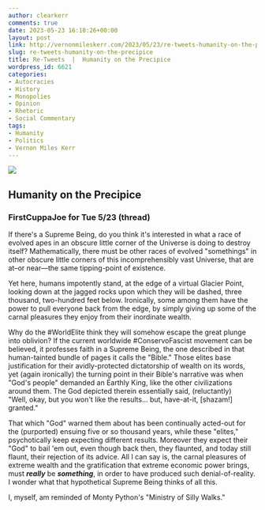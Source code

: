 ```yaml
---
author: clearkerr
comments: true
date: 2023-05-23 16:10:26+00:00
layout: post
link: http://vernonmileskerr.com/2023/05/23/re-tweets-humanity-on-the-precipice/
slug: re-tweets-humanity-on-the-precipice
title: Re-Tweets  |  Humanity on the Precipice
wordpress_id: 6621
categories:
- Autocracies
- History
- Monopolies
- Opinion
- Rhetoric
- Social Commentary
tags:
- Humanity
- Politics
- Vernon Miles Kerr
---
```



![](https://vernonmileskerr.files.wordpress.com/2023/05/glacierpoint-1.jpeg?w=900)





## Humanity on the Precipice







### FirstCuppaJoe for Tue 5/23 (thread)







If there's a Supreme Being, do you think it's interested in what a race of evolved apes in an obscure little corner of the Universe is doing to destroy itself? Mathematically, there must be other races of evolved "somethings" in other obscure little corners of this incomprehensibly vast Universe, that are at–or near—the same tipping-point of existence.







  
Yet here, humans impotently stand, at the edge of a virtual Glacier Point, looking down at the jagged rocks upon which they will be dashed, three thousand, two-hundred feet below.  Ironically, some among them have the power to pull everyone back from the edge, by simply giving up some of the carnal pleasures they enjoy from their inordinate wealth.







  
Why do the #WorldElite think they will somehow escape the great plunge into oblivion?  If the current worldwide #ConservoFascist movement can be believed, it professes faith in a Supreme Being, the one described in that human-tainted bundle of pages it calls the "Bible." Those elites  base justification for their avidly-protected dictatorship of wealth on its words, yet (again ironically) the turning point in their Bible's narrative was when "God's people" demanded an Earthly King, like the other civilizations around them. The God depicted therein essentially said, (reluctantly)  
"Well, okay, but you won't like the results… but, have-at-it, [shazam!] granted."







  
That which "God" warned them about has been continually acted-out for the (purported) ensuing five or so thousand years, while these "elites," psychotically keep expecting different results. Moreover they expect their "God" to bail 'em out, even though back then, they flaunted, and today still flaunt, their rejection of its advice. All I can say is, the carnal pleasures of extreme wealth and the gratification that extreme economic power brings, must **_really_** be **_something_**, in order to have produced such denial-of-reality. I wonder what that hypothetical Supreme Being thinks of all this. 







I, myself, am  reminded of Monty Python's "Ministry of Silly Walks."




